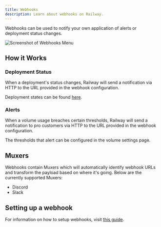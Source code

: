 ```yaml
---
title: Webhooks
description: Learn about webhooks on Railway.
---
```


Webhooks can be used to notify your own application of alerts or deployment status changes.

<Image src="https://res.cloudinary.com/railway/image/upload/v1631917802/docs/webhooks_nslim0.png"
alt="Screenshot of Webhooks Menu"
layout="responsive"
width={823} height={324} quality={80} />

## How it Works

### Deployment Status

When a deployment's status changes, Railway will send a notification via HTTP to the URL provided in the webhook configuration.

Deployment states can be found [here](/reference/deployments#deployment-states).

### Alerts

When a volume usage breaches certain thresholds, Railway will send a notification to pro customers via HTTP to the URL provided in the webhook configuration.

The thresholds that alert can be configured in the volume settings page.

## Muxers

Webhooks contain Muxers which will automatically identify webhook URLs and transform the payload based on where it's going. Below are the currently supported Muxers:
- Discord
- Slack

## Setting up a webhook

For information on how to setup webhooks, visit [this guide](/guides/webhooks).
